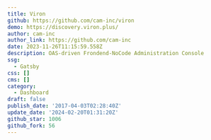 ```yaml
---
title: Viron
github: https://github.com/cam-inc/viron
demo: https://discovery.viron.plus/
author: cam-inc
author_link: https://github.com/cam-inc
date: 2023-11-26T11:15:59.558Z
description: OAS-driven Frondend-NoCode Administration Console
ssg:
  - Gatsby
css: []
cms: []
category:
  - Dashboard
draft: false
publish_date: '2017-04-03T02:28:40Z'
update_date: '2024-02-20T01:31:20Z'
github_star: 1006
github_fork: 56
---
```

